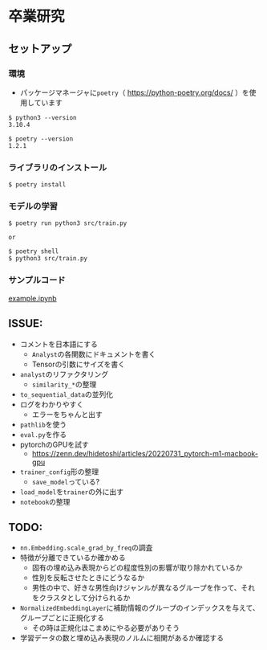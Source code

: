 # 卒業研究

## セットアップ

### 環境

- パッケージマネージャに`poetry`（ https://python-poetry.org/docs/ ）を使用しています

```
$ python3 --version
3.10.4

$ poetry --version
1.2.1
```

### ライブラリのインストール

```shell
$ poetry install
```

### モデルの学習

```shell
$ poetry run python3 src/train.py

or

$ poetry shell
$ python3 src/train.py
```

### サンプルコード

[example.ipynb](/example.ipynb)

## ISSUE:

- コメントを日本語にする
    - `Analyst`の各関数にドキュメントを書く
    - Tensorの引数にサイズを書く
- `analyst`のリファクタリング
    - `similarity_*`の整理
- `to_sequential_data`の並列化
- ログをわかりやすく
    - エラーをちゃんと出す
- `pathlib`を使う
- `eval.py`を作る
- pytorchのGPUを試す
    - https://zenn.dev/hidetoshi/articles/20220731_pytorch-m1-macbook-gpu
- `trainer_config`形の整理
    - `save_model`っている?
- `load_model`を`trainer`の外に出す
- `notebook`の整理

## TODO:

- `nn.Embedding.scale_grad_by_freq`の調査
- 特徴が分離できているか確かめる
    - 固有の埋め込み表現からどの程度性別の影響が取り除かれているか
    - 性別を反転させたときにどうなるか
    - 男性の中で、好きな男性向けジャンルが異なるグループを作って、それをクラスタとして分けられるか
- `NormalizedEmbeddingLayer`に補助情報のグループのインデックスを与えて、グループごとに正規化する
    - その時は正規化はこまめにやる必要がありそう
- 学習データの数と埋め込み表現のノルムに相関があるか確認する

